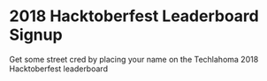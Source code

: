 # 2018 Hacktoberfest Leaderboard Signup

Get some street cred by placing your name on the Techlahoma 2018 Hacktoberfest leaderboard
